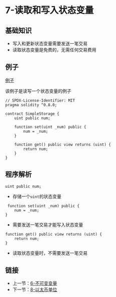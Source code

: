 # 7-读取和写入状态变量

## 基础知识

* 写入和更新状态变量需要发送一笔交易
* 读取状态变量是免费的，无需任何交易费用

## 例子

[例子](../ReadAndWriteState/SimpleStorage.sol)

该例子是读写一个状态变量的例子

```solidity
// SPDX-License-Identifier: MIT
pragma solidity ^0.8.0;

contract SimpleStorage {
    uint public num;

    function set(uint _num) public {
        num = _num;
    }

    function get() public view returns (uint) {
        return num;
    }
}
```

## 程序解析

```solidity
uint public num;
```

* 存储一个`uint`的状态变量

```solidity
 function set(uint _num) public {
    num = _num;
}
```

* 需要发送一笔交易才能写入状态变量

```solidity
function get() public view returns (uint) {
    return num;
}
```

* 读取状态变量时，不需要发送一笔交易

## 链接

* 上一节：[6-不可变变量](../Immutable/Immutable.md)
* 下一节：[8-以太币单位](../EtherAndWei/EtherAndWei.md)